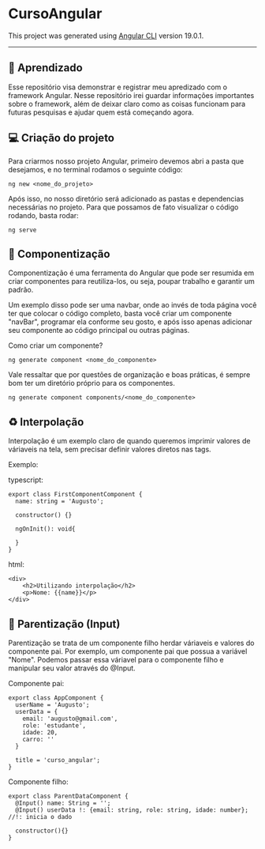 # CursoAngular

This project was generated using [Angular CLI](https://github.com/angular/angular-cli) version 19.0.1.

---

## 📝 Aprendizado

Esse repositório visa demonstrar e registrar meu apredizado com o framework Angular. Nesse repositório irei guardar informações importantes sobre o framework, além de deixar claro como as coisas funcionam para futuras pesquisas e ajudar quem está começando agora.

## 💻 Criação do projeto

Para criarmos nosso projeto Angular, primeiro devemos abri a pasta que desejamos, e no terminal rodamos o seguinte código:
```
ng new <nome_do_projeto>
```

Após isso, no nosso diretório será adicionado as pastas e dependencias necessárias no projeto. Para que possamos de fato visualizar o código rodando, basta rodar:

```
ng serve
```

## 📁 Componentização

Componentização é uma ferramenta do Angular que pode ser resumida em criar componentes para reutiliza-los, ou seja, poupar trabalho e garantir um padrão.

Um exemplo disso pode ser uma navbar, onde ao invés de toda página você ter que colocar o código completo, basta você criar um componente "navBar", programar ela conforme seu gosto, e após isso apenas adicionar seu componente ao código principal ou outras páginas.

Como criar um componente?
```
ng generate component <nome_do_componente>
```

Vale ressaltar que por questões de organização e boas práticas, é sempre bom ter um diretório próprio para os componentes.

```
ng generate component components/<nome_do_componente>
```

## ♻️ Interpolação

Interpolação é um exemplo claro de quando queremos imprimir valores de váriaveis na tela, sem precisar definir valores diretos nas tags.

Exemplo:

typescript:

```
export class FirstComponentComponent {
  name: string = 'Augusto';
  
  constructor() {}

  ngOnInit(): void{
    
  }
}
```

html:

```
<div>
    <h2>Utilizando interpolação</h2>
    <p>Nome: {{name}}</p>
</div>
```
## 👫 Parentização (Input)

Parentização se trata de um componente filho herdar váriaveis e valores do componente pai. Por exemplo, um componente pai que possua a variável "Nome". Podemos passar essa váriavel para o componente filho e manipular seu valor através do @Input.

Componente pai:
```
export class AppComponent {
  userName = 'Augusto';
  userData = {
    email: 'augusto@gmail.com',
    role: 'estudante',
    idade: 20,
    carro: ''
  }
  
  title = 'curso_angular';
}
```

Componente filho:
```
export class ParentDataComponent {
  @Input() name: String = '';
  @Input() userData !: {email: string, role: string, idade: number}; //!: inicia o dado

  constructor(){}
}
```
